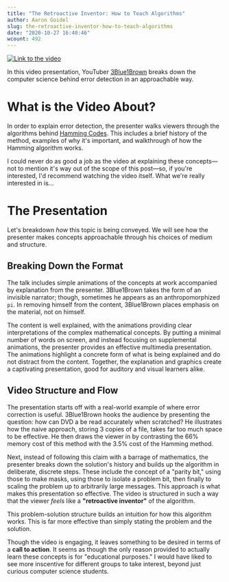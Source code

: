 ```yaml
---
title: "The Retroactive Inventor: How to Teach Algorithms"
author: Aaron Goidel
slug: the-retroactive-inventor-how-to-teach-algorithms
date: "2020-10-27 16:40:46"
wcount: 492
---
```


[![Link to the video](http://img.youtube.com/vi/X8jsijhllIA/0.jpg)](http://www.youtube.com/watch?v=X8jsijhllIA "Link to the video")

In this video presentation, YouTuber [3Blue1Brown](https://www.youtube.com/channel/UCYO_jab_esuFRV4b17AJtAw) breaks down the computer science behind error detection in an approachable way.

# What is the Video About?

In order to explain error detection, the presenter walks viewers through the algorithms behind [Hamming Codes](https://www.wikiwand.com/en/Hamming_code). This includes a brief history of the method, examples of why it's important, and walkthrough of how the Hamming algorithm works.

I could never do as good a job as the video at explaining these concepts&mdash;not to mention it's way out of the scope of this post&mdash;so, if you're interested, I'd recommend watching the video itself. What we're really interested in is...

# The Presentation

Let's breakdown _how_ this topic is being conveyed. We will see how the presenter makes concepts approachable through his choices of medium and structure.

## Breaking Down the Format

The talk includes simple animations of the concepts at work accompanied by explanation from the presenter. 3Blue1Brown takes the form of an invisible narrator; though, sometimes he appears as an anthropomorphized `pi`. In removing himself from the content, 3Blue1Brown places emphasis on the material, not on himself.

The content is well explained, with the animations providing clear interpretations of the complex mathematical concepts. By putting a minimal number of words on screen, and instead focusing on supplemental animations, the presenter provides an effective multimedia presentation. The animations highlight a concrete form of what is being explained and do not distract from the content. Together, the explanation and graphics create a captivating presentation, good for auditory and visual learners alike.

## Video Structure and Flow

The presentation starts off with a real-world example of where error correction is useful. 3Blue1Brown hooks the audience by presenting the question: how can DVD a be read accurately when scratched? He illustrates how the naive approach, storing 3 copies of a file, takes far too much space to be effective. He then draws the viewer in by contrasting the 66% memory cost of this method with the 3.5% cost of the Hamming method.

Next, instead of following this claim with a barrage of mathematics, the presenter breaks down the solution's history and builds up the algorithm in deliberate, discrete steps. These include the concept of a "parity bit," using those to make masks, using those to isolate a problem bit, then finally to scaling the problem up to arbitrarily large messages. This approach is what makes this presentation so effective. The video is structured in such a way that the viewer _feels_ like a **"retroactive inventor"** of the algorithm.

This problem-solution structure builds an intuition for how this algorithm works. This is far more effective than simply stating the problem and the solution.

Though the video is engaging, it leaves something to be desired in terms of a **call to action**. It seems as though the only reason provided to actually learn these concepts is for "educational purposes." I would have liked to see more inscentive for different groups to take interest, beyond just curious computer science students.
